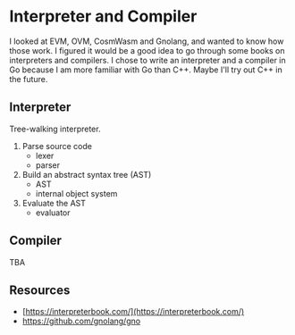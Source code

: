 # Interpreter and Compiler

I looked at EVM, OVM, CosmWasm and Gnolang, and wanted to know how those work. I figured it would be a good idea to go through some books on interpreters and compilers. I chose to write an interpreter and a compiler in Go because I am more familiar with Go than C++. Maybe I'll try out C++ in the future.  

## Interpreter
Tree-walking interpreter.  
1. Parse source code
    * lexer
    * parser
2. Build an abstract syntax tree (AST)
    * AST
    * internal object system
3. Evaluate the AST
    * evaluator

## Compiler
TBA

## Resources
* [https://interpreterbook.com/](https://interpreterbook.com/)
* https://github.com/gnolang/gno

